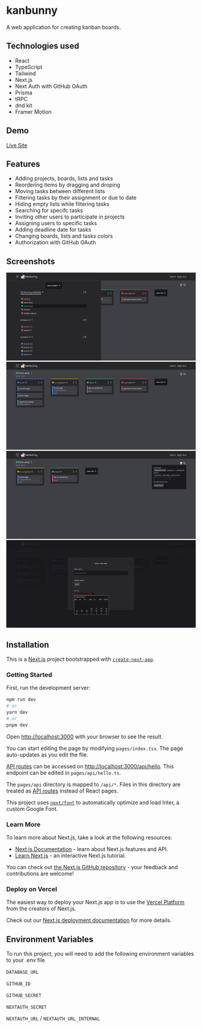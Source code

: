 # kanbunny

A web application for creating kanban boards.

## Technologies used

- React
- TypeScript
- Tailwind
- Next.js
- Next Auth with GitHub OAuth
- Prisma
- tRPC
- dnd kit
- Framer Motion

## Demo

[Live Site](https://kanbunny.vercel.app/)

## Features

- Adding projects, boards, lists and tasks
- Reordering items by dragging and droping
- Moving tasks between different lists
- Filtering tasks by their assignment or due to date
- Hiding empty lists while filtering tasks
- Searching for specifc tasks
- Inviting other users to participate in projects
- Assigning users to specific tasks
- Adding deadline date for tasks
- Changing boards, lists and tasks colors
- Authorization with GitHub OAuth

## Screenshots

![Inital page](/public/screenshot1.png)
![Dashboard](/public/screenshot2.png)
![Filters menu](/public/screenshot3.png)
![New task form](/public/screenshot4.png)

## Installation

This is a [Next.js](https://nextjs.org/) project bootstrapped with [`create-next-app`](https://github.com/vercel/next.js/tree/canary/packages/create-next-app).

### Getting Started

First, run the development server:

```bash
npm run dev
# or
yarn dev
# or
pnpm dev
```

Open [http://localhost:3000](http://localhost:3000) with your browser to see the result.

You can start editing the page by modifying `pages/index.tsx`. The page auto-updates as you edit the file.

[API routes](https://nextjs.org/docs/api-routes/introduction) can be accessed on [http://localhost:3000/api/hello](http://localhost:3000/api/hello). This endpoint can be edited in `pages/api/hello.ts`.

The `pages/api` directory is mapped to `/api/*`. Files in this directory are treated as [API routes](https://nextjs.org/docs/api-routes/introduction) instead of React pages.

This project uses [`next/font`](https://nextjs.org/docs/basic-features/font-optimization) to automatically optimize and load Inter, a custom Google Font.

### Learn More

To learn more about Next.js, take a look at the following resources:

- [Next.js Documentation](https://nextjs.org/docs) - learn about Next.js features and API.
- [Learn Next.js](https://nextjs.org/learn) - an interactive Next.js tutorial.

You can check out [the Next.js GitHub repository](https://github.com/vercel/next.js/) - your feedback and contributions are welcome!

### Deploy on Vercel

The easiest way to deploy your Next.js app is to use the [Vercel Platform](https://vercel.com/new?utm_medium=default-template&filter=next.js&utm_source=create-next-app&utm_campaign=create-next-app-readme) from the creators of Next.js.

Check out our [Next.js deployment documentation](https://nextjs.org/docs/deployment) for more details.

## Environment Variables

To run this project, you will need to add the following environment variables to your .env file

`DATABASE_URL`

`GITHUB_ID`

`GITHUB_SECRET`

`NEXTAUTH_SECRET`

`NEXTAUTH_URL` / `NEXTAUTH_URL_INTERNAL`

